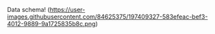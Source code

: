 Data schema!
(https://user-images.githubusercontent.com/84625375/197409327-583efeac-bef3-4012-9889-9a1725835b8c.png)
